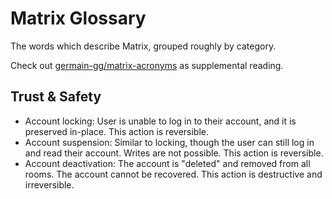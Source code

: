 # Matrix Glossary

The words which describe Matrix, grouped roughly by category.

Check out [germain-gg/matrix-acronyms](https://github.com/germain-gg/matrix-acronyms) as supplemental reading.

## Trust & Safety

* Account locking: User is unable to log in to their account, and it is preserved in-place. This action is reversible.
* Account suspension: Similar to locking, though the user can still log in and read their account. Writes are not possible. This action is reversible.
* Account deactivation: The account is "deleted" and removed from all rooms. The account cannot be recovered. This action is destructive and irreversible.
